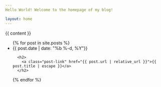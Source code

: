 ```yaml
---
Hello World! Welcome to the homepage of my blog!

layout: home
---
```


{{ content }}

<ul class="post-list">
  {% for post in site.posts %}
    <li>
      <span class="post-meta">{{ post.date | date: "%b %-d, %Y"}}</span>

      <h2>
        <a class="post-link" href="{{ post.url | relative_url }}">{{ post.title | escape }}</a>
      </h2>
  {% endfor %}
</u1>

